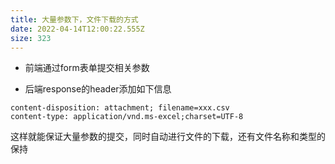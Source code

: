 ```yaml
---
title: 大量参数下，文件下载的方式
date: 2022-04-14T12:00:22.555Z
size: 323
---
```

- 前端通过form表单提交相关参数

- 后端response的header添加如下信息


```nginx
content-disposition: attachment; filename=xxx.csv
content-type: application/vnd.ms-excel;charset=UTF-8
```

这样就能保证大量参数的提交，同时自动进行文件的下载，还有文件名称和类型的保持


